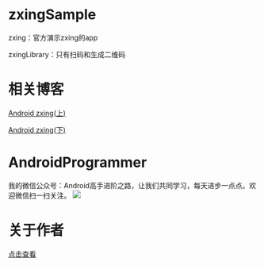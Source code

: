 # zxingSample
zxing：官方演示zxing的app

zxingLibrary：只有扫码和生成二维码

# 相关博客
[Android zxing(上)](http://mp.weixin.qq.com/s?__biz=MzI4MzE2MTQ5Mw==&mid=2649752097&idx=1&sn=6ade471c63b7246738e78fb4012cc98b#rd)

[Android zxing(下)](http://mp.weixin.qq.com/s?__biz=MzI4MzE2MTQ5Mw==&mid=2649752098&idx=1&sn=6a6b942dde8b8acce0a6b28493ab3a92#rd)

# AndroidProgrammer
我的微信公众号：Android高手进阶之路，让我们共同学习，每天进步一点点。欢迎微信扫一扫关注。
![](http://7q5c2h.com1.z0.glb.clouddn.com/qrcode_AndroidProgrammer.jpg)

# 关于作者
[点击查看](http://wuxiaolong.me/about/)
